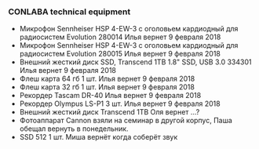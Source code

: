 ### CONLABA technical equipment

* Микрофон Sennheiser HSP 4-EW-3 с оголовьем кардиодный для радиосистем Evolution    280014 Илья вернет 9 февраля 2018
* Микрофон Sennheiser HSP 4-EW-3 с оголовьем кардиодный для радиосистем Evolution    280015 Илья вернет 9 февраля 2018
* Внешний жесткий диск SSD, Transcend 1TB 1.8" SSD, USB 3.0 334301 Илья вернет 9 февраля 2018
* Флеш карта 64 гб 1 шт. Илья вернет 9 февраля 2018
* Флеш карта 32 гб 1 шт. Илья вернет 9 февраля 2018
* Рекордер Tascam DR-40 Илья вернет 9 февраля 2018
* Рекордер Olympus LS-P1 3 шт. Илья вернет 9 февраля 2018
* Внешний жесткий диск Transcend 1TB Оля вернет ...?
* Фотоаппарат Cannon взяли на семинар в другой корпус, Паша обещал вернуть в понедельник.
* SSD 512 1 шт. Миша вернёт когда соберёт звук
